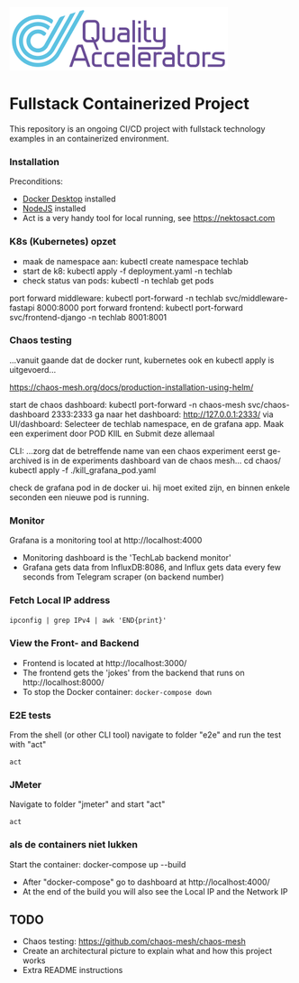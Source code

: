![logo](src/qa.png)

# Fullstack Containerized Project

This repository is an ongoing CI/CD project with fullstack technology examples in an containerized environment. 

### Installation
Preconditions:
- [Docker Desktop](https://docs.docker.com/desktop/install/windows-install/) installed
- [NodeJS](https://nodejs.org/en/download/package-manager) installed
- Act is a very handy tool for local running, see <https://nektosact.com>

### K8s (Kubernetes) opzet
- maak de namespace aan: kubectl create namespace techlab
- start de k8: kubectl apply -f deployment.yaml -n techlab
- check status van pods: kubectl -n techlab get pods

port forward middleware:  kubectl port-forward -n techlab svc/middleware-fastapi 8000:8000
port forward frontend: kubectl port-forward svc/frontend-django -n techlab 8001:8001

### Chaos testing
...vanuit gaande dat de docker runt, kubernetes ook en kubectl apply is uitgevoerd...

https://chaos-mesh.org/docs/production-installation-using-helm/

start de chaos dashboard:  kubectl port-forward -n chaos-mesh svc/chaos-dashboard 2333:2333
ga naar het dashboard:  http://127.0.0.1:2333/
via UI/dashboard: Selecteer de techlab namespace, en de grafana app. 
Maak een experiment door POD KIlL en Submit deze allemaal 

CLI:
...zorg dat de betreffende name van een chaos experiment eerst ge-archived is in de experiments dashboard van de chaos mesh...
cd chaos/
kubectl apply -f ./kill_grafana_pod.yaml

check de grafana pod in de docker ui. hij moet exited zijn, en binnen enkele seconden een nieuwe pod is running.

### Monitor
Grafana is a monitoring tool at http://localhost:4000

- Monitoring dashboard is the 'TechLab backend monitor'
- Grafana gets data from InfluxDB:8086, and Influx gets data every few seconds from Telegram scraper (on backend number)

### Fetch Local IP address
```ipconfig | grep IPv4 | awk 'END{print}'```  


### View the Front- and Backend 
- Frontend is located at http://localhost:3000/
- The frontend gets the 'jokes' from the backend that runs on http://localhost:8000/
- To stop the Docker container:
 ```docker-compose down```

### E2E tests
From the shell (or other CLI tool) navigate to folder "e2e" and run the test with "act"

```cd e2e
act
```
### JMeter
Navigate to folder "jmeter" and start "act"

```cd jmeter
act
```
### als de containers niet lukken
Start the container: docker-compose up --build
- After "docker-compose" go to dashboard at http://localhost:4000/
- At the end of the build you will also see the Local IP and the Network IP

## TODO
- Chaos testing: https://github.com/chaos-mesh/chaos-mesh
- Create an architectural picture to explain what and how this project works
- Extra README instructions